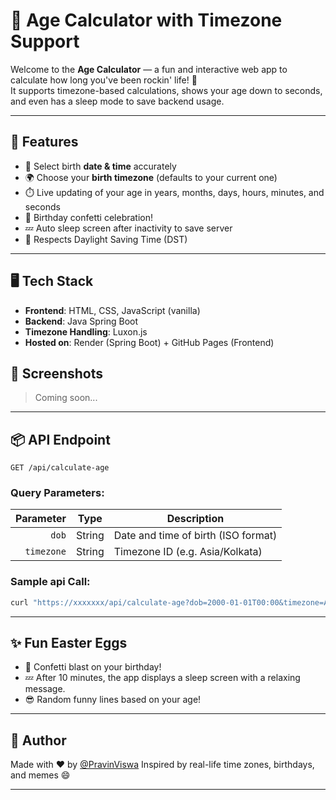 # 🧮 Age Calculator with Timezone Support

Welcome to the **Age Calculator** — a fun and interactive web app to calculate how long you've been rockin' life! 🎉  
It supports timezone-based calculations, shows your age down to seconds, and even has a sleep mode to save backend usage.

---

## 🚀 Features

- 📅 Select birth **date & time** accurately
- 🌍 Choose your **birth timezone** (defaults to your current one)
- ⏱️ Live updating of your age in years, months, days, hours, minutes, and seconds
- 🎂 Birthday confetti celebration!
- 💤 Auto sleep screen after inactivity to save server
- 🔁 Respects Daylight Saving Time (DST)

---

## 🖥️ Tech Stack

- **Frontend**: HTML, CSS, JavaScript (vanilla)
- **Backend**: Java Spring Boot
- **Timezone Handling**: Luxon.js
- **Hosted on**: Render (Spring Boot) + GitHub Pages (Frontend)

## 📸 Screenshots

> Coming soon...

---

## 📦 API Endpoint

```
GET /api/calculate-age
```

### Query Parameters:

|  Parameter | Type   | Description                         |
| ---------: | ------ | ----------------------------------- |
|      `dob` | String | Date and time of birth (ISO format) |
| `timezone` | String | Timezone ID (e.g. Asia/Kolkata)     |

### Sample api Call:

```bash
curl "https://xxxxxxx/api/calculate-age?dob=2000-01-01T00:00&timezone=Asia/Kolkata"
```

---

## ✨ Fun Easter Eggs

* 🎉 Confetti blast on your birthday!
* 💤 After 10 minutes, the app displays a sleep screen with a relaxing message.
* 😎 Random funny lines based on your age!

---

## 🙌 Author

Made with ❤️ by [@PravinViswa](https://github.com/pravinviswa)
Inspired by real-life time zones, birthdays, and memes 😄

---
